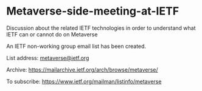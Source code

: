 # Metaverse-side-meeting-at-IETF

Discussion about the related IETF technologies in order to understand what IETF can or cannot do on Metaverse


An IETF non-working group email list has been created.

List address: metaverse@ietf.org

Archive:  https://mailarchive.ietf.org/arch/browse/metaverse/

To subscribe:  https://www.ietf.org/mailman/listinfo/metaverse
